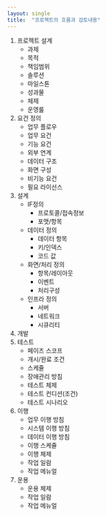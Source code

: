 ```yaml
---
layout: single
title:  "프로젝트의 흐름과 검토내용"
---
```




1. 프로젝트 설계
   - 과제
   - 목적
   - 책임범위
   - 솔루션
   - 마일스톤
   - 성과물
   - 체제
   - 운영룰
2. 요건 정의
   - 업무 플로우
   - 업무 요건
   - 기능 요건
   - 외부 연계
   - 데이터 구조
   - 화면 구성
   - 비기능 요건
   - 필요 라이선스
3. 설계
   - IF정의
     - 프로토콜/접속정보
     - 포맷/항목
   - 데이터 정의
     - 데이터 항목
     - 키/인덱스
     - 코드 값
   - 화면/처리 정의
     - 항목/레이아웃
     - 이벤트
     - 처리구성
   - 인프라 정의
     - 서버
     - 네트워크
     - 시큐리티
4. 개발
5. 테스트
   - 페이즈 스코프
   - 개시/완료 조건
   - 스케쥴
   - 장애관리 방침
   - 테스트 체제
   - 테스트 컨디션(조건)
   - 테스트 시나리오
6. 이행
   - 업무 이행 방침
   - 시스템 이행 방침
   - 데이터 이행 방침
   - 이행 스케쥴
   - 이행 체제
   - 작업 일람
   - 작업 메뉴얼
7. 운용
   - 운용 체제
   - 작업 일람
   - 작업 메뉴얼

